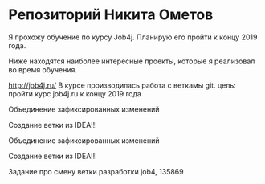 # Репозиторий Никита Ометов

Я прохожу обучение по курсу Job4j. Планирую его пройти к концу 2019 года.

Ниже находятся наиболее интересные проекты, которые я реализовал во время обучения.

http://job4j.ru/
В курсе производилась работа с веткамы git.
цель: пройти курс job4j.ru к концу 2019 года

Объединение зафиксированных изменений

Создание ветки из IDEA!!!

Объединение зафиксированных изменений

Создание ветки из IDEA!!!

Задание про смену ветки разработки job4, 135869